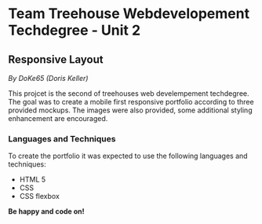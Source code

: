 # Team Treehouse Webdevelopement Techdegree - Unit 2
## Responsive Layout
*By DoKe65 (Doris Keller)*

This projcet is the second of treehouses web develempement techdegree. The goal was to create a mobile first responsive portfolio according to three provided mockups. The images were also provided, some additional styling enhancement are encouraged.

### Languages and Techniques
To create the portfolio it was expected to use the following languages and techniques: 
- HTML 5
- CSS
- CSS flexbox

**Be happy and code on!**